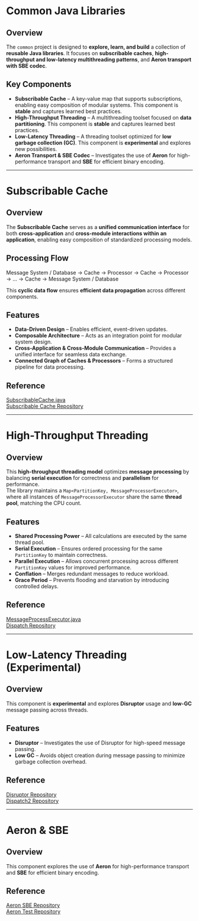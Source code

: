 # Common Java Libraries  

## Overview  
The `common` project is designed to **explore, learn, and build** a collection of **reusable Java libraries**. It focuses on **subscribable caches**, **high-throughput and low-latency multithreading patterns**, and **Aeron transport with SBE codec**.  

## Key Components  
- **Subscribable Cache** – A key-value map that supports subscriptions, enabling easy composition of modular systems. This component is **stable** and captures learned best practices.  
- **High-Throughput Threading** – A multithreading toolset focused on **data partitioning**. This component is **stable** and captures learned best practices.  
- **Low-Latency Threading** – A threading toolset optimized for **low garbage collection (GC)**. This component is **experimental** and explores new possibilities.  
- **Aeron Transport & SBE Codec** – Investigates the use of **Aeron** for high-performance transport and **SBE** for efficient binary encoding.  

---

# Subscribable Cache  

## Overview  
The **Subscribable Cache** serves as a **unified communication interface** for both **cross-application** and **cross-module interactions within an application**, enabling easy composition of standardized processing models.  

## Processing Flow  
Message System / Database → Cache → Processor → Cache → Processor → ... → Cache → Message System / Database

This **cyclic data flow** ensures **efficient data propagation** across different components.  

## Features  
- **Data-Driven Design** – Enables efficient, event-driven updates.  
- **Composable Architecture** – Acts as an integration point for modular system design.  
- **Cross-Application & Cross-Module Communication** – Provides a unified interface for seamless data exchange.  
- **Connected Graph of Caches & Processors** – Forms a structured pipeline for data processing.  

## Reference  
[SubscribableCache.java](https://github.com/Andyckp/common/blob/master/dispatch/src/main/java/com/ac/common/subscribeable/SubscribableCache.java)  
[Subscribable Cache Repository](https://github.com/Andyckp/common/tree/master/dispatch/src/main/java/com/ac/common/subscribeable)  

---

# High-Throughput Threading  

## Overview  
This **high-throughput threading model** optimizes **message processing** by balancing **serial execution** for correctness and **parallelism** for performance.  
The library maintains a `Map<PartitionKey, MessageProcessorExecutor>`, where all instances of `MessageProcessorExecutor` share the same **thread pool**, matching the CPU count.  

## Features  
- **Shared Processing Power** – All calculations are executed by the same thread pool.  
- **Serial Execution** – Ensures ordered processing for the same `PartitionKey` to maintain correctness.  
- **Parallel Execution** – Allows concurrent processing across different `PartitionKey` values for improved performance.  
- **Conflation** – Merges redundant messages to reduce workload.  
- **Grace Period** – Prevents flooding and starvation by introducing controlled delays.  

## Reference  
[MessageProcessExecutor.java](https://github.com/Andyckp/common/blob/master/dispatch/src/main/java/com/ac/common/dispatch/MessageProcessExecutor.java)  
[Dispatch Repository](https://github.com/Andyckp/common/tree/master/dispatch/src/main/java/com/ac/common/dispatch)  

---

# Low-Latency Threading (Experimental)  

## Overview  
This component is **experimental** and explores **Disruptor** usage and **low-GC** message passing across threads.  

## Features  
- **Disruptor** – Investigates the use of Disruptor for high-speed message passing.  
- **Low GC** – Avoids object creation during message passing to minimize garbage collection overhead.  

## Reference  
[Disruptor Repository](https://github.com/Andyckp/common/tree/master/dispatch/src/main/java/com/ac/common/disruptor)  
[Dispatch2 Repository](https://github.com/Andyckp/common/tree/master/dispatch/src/main/java/com/ac/common/dispatch2)  

---

# Aeron & SBE  

## Overview  
This component explores the use of **Aeron** for high-performance transport and **SBE** for efficient binary encoding.  

## Reference  
[Aeron SBE Repository](https://github.com/Andyckp/common/tree/master/aeron/src/main/java/com/ac/common/sbe)  
[Aeron Test Repository](https://github.com/Andyckp/common/tree/master/aeron/src/test/java/com/ac/common/aeron)  

